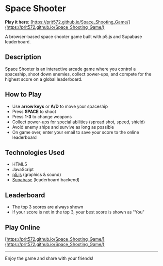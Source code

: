 # Space Shooter

**Play it here:** [https://prit572.github.io/Space_Shooting_Game/](https://prit572.github.io/Space_Shooting_Game/)

A browser-based space shooter game built with p5.js and Supabase leaderboard.

## Description

Space Shooter is an interactive arcade game where you control a spaceship, shoot down enemies, collect power-ups, and compete for the highest score on a global leaderboard.

## How to Play
- Use **arrow keys** or **A/D** to move your spaceship
- Press **SPACE** to shoot
- Press **1-3** to change weapons
- Collect power-ups for special abilities (spread shot, speed, shield)
- Avoid enemy ships and survive as long as possible
- On game over, enter your email to save your score to the online leaderboard

## Technologies Used
- HTML5
- JavaScript
- [p5.js](https://p5js.org/) (graphics & sound)
- [Supabase](https://supabase.com/) (leaderboard backend)

## Leaderboard
- The top 3 scores are always shown
- If your score is not in the top 3, your best score is shown as "You"

## Play Online
[https://prit572.github.io/Space_Shooting_Game/](https://prit572.github.io/Space_Shooting_Game/)

---

Enjoy the game and share with your friends!
